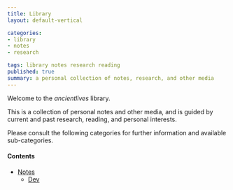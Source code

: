 ```yaml
---
title: Library
layout: default-vertical

categories:
- library
- notes
- research

tags: library notes research reading
published: true
summary: a personal collection of notes, research, and other media
---
```


Welcome to the *ancientlives* library. 

This is a collection of personal notes and other media, and is guided by current and past research, reading, and 
personal interests.

Please consult the following categories for further information and available sub-categories.

#### Contents
* [Notes](notes)
  * [Dev](notes/dev)
  


